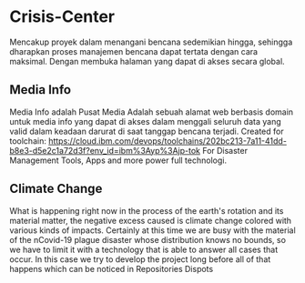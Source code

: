 # Crisis-Center
Mencakup proyek dalam menangani bencana sedemikian hingga, sehingga dharapkan proses manajemen bencana dapat tertata dengan cara maksimal.
Dengan membuka halaman yang dapat di akses secara global.
## Media Info
Media Info adalah Pusat Media 
Adalah sebuah alamat web berbasis domain untuk media info yang dapat di akses dalam menggali seluruh data yang valid dalam keadaan darurat di saat tanggap bencana terjadi.
Created for toolchain: https://cloud.ibm.com/devops/toolchains/202bc213-7a11-41dd-b8e3-d5e2c1a72d3f?env_id=ibm%3Ayp%3Ajp-tok
For Disaster Management Tools, Apps and more power full technologi.
## Climate Change
What is happening right now in the process of the earth's rotation and its material matter, the negative excess caused is climate change colored with various kinds of impacts. Certainly at this time we are busy with the material of the nCovid-19 plague disaster whose distribution knows no bounds, so we have to limit it with a technology that is able to answer all cases that occur. In this case we try to develop the project long before all of that happens which can be noticed in Repositories Dispots
